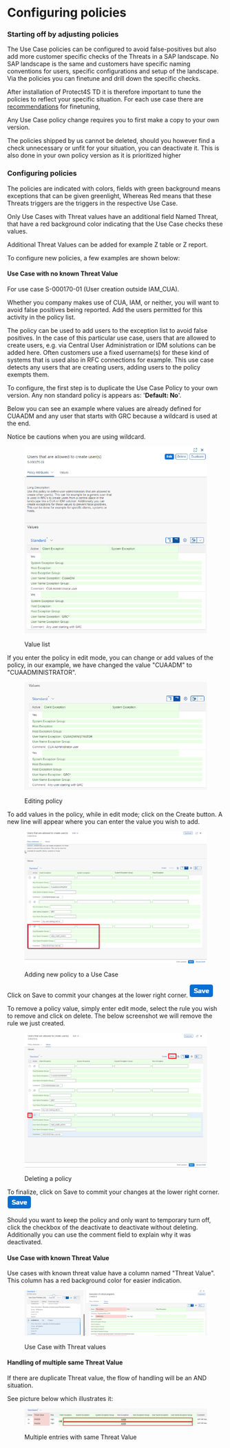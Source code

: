 # Configuring policies

### Starting off by adjusting policies

The Use Case policies can be configured to avoid false-positives but also add more customer specific checks of the Threats in a SAP landscape. No SAP landscape is the same and customers have specific naming conventions for users, specific configurations and setup of the landscape. Via the policies you can finetune and drill down the specific checks.

After installation of Protect4S TD it is therefore important to tune the policies to reflect your specific situation. For each use case there are [recommendations](../recommendations/) for finetuning,&#x20;

Any Use Case policy change requires you to first make a copy to your own version.

The policies shipped by us cannot be deleted, should you however find a check unnecessary or unfit for your situation, you can deactivate it. This is also done in your own policy version as it is prioritized higher

### Configuring policies

The policies are indicated with colors, fields with green background means exceptions that can be given greenlight, Whereas Red means that these Threats triggers are the triggers in the respective Use Case.&#x20;

Only Use Cases with Threat values have an additional field Named Threat, that have a red background color indicating that the Use Case checks these values.

Additional Threat Values can be added for example Z table or Z report.

To configure new policies, a few examples are shown below:

#### Use Case with no known Threat Value

For use case S-000170-01 (User creation outside IAM\_CUA).&#x20;

Whether you company makes use of CUA, IAM, or neither, you will want to avoid false positives being reported. Add the users permitted for this activity in the policy list.

The policy can be used to add users to the exception list to avoid false positives. In the case of this particular use case, users that are allowed to create users, e.g. via Central User Administration or IDM solutions can be added here. Often customers use a fixed username(s) for these kind of systems that is used also in RFC connections for example. This use case detects any users that are creating users, adding users to the policy exempts them.&#x20;

To configure, the first step is to duplicate the Use Case Policy to your own version. Any non standard policy is appears as: '**Default: No**'.

Below you can see an example where values are already defined for CUAADM and any user that starts with GRC because a wildcard is used at the end.&#x20;

Notice be cautions when you are using wildcard.

<figure><img src="../../.gitbook/assets/image (7).png" alt=""><figcaption><p>Value list</p></figcaption></figure>

If you enter the policy in edit mode, you can change or add values of the policy, in our example, we have changed the value "CUAADM" to "CUAADMINISTRATOR".

<figure><img src="../../.gitbook/assets/image (8) (2).png" alt=""><figcaption><p>Editing policy</p></figcaption></figure>

To add values in the policy, while in edit mode; click on the Create button. A new line will appear where you can enter the value you wish to add.

<figure><img src="../../.gitbook/assets/image (9).png" alt=""><figcaption><p>Adding new policy to a Use Case</p></figcaption></figure>

Click on Save to commit your changes at the lower right corner. ![](<../../.gitbook/assets/image (33).png>)

To remove a policy value, simply enter edit mode, select the rule you wish to remove and click on delete. The below screenshot we will remove the rule we just created.

<figure><img src="../../.gitbook/assets/image (77).png" alt=""><figcaption><p>Deleting a policy</p></figcaption></figure>

To finalize, click on Save to commit your changes at the lower right corner. ![](<../../.gitbook/assets/image (33).png>)

Should you want to keep the policy and only want to temporary turn off, click the checkbox of the deactivate to deactivate without deleting. Additionally you can use the comment field to explain why it was deactivated.

#### Use Case with known Threat Value

Use cases with known threat value have a column named "Threat Value". This column has a red background color for easier indication.

<figure><img src="../../.gitbook/assets/image (1) (2).png" alt=""><figcaption><p>Use Case with Threat values</p></figcaption></figure>

#### Handling of multiple same Threat Value

If there are duplicate Threat value, the flow of handling will be an AND situation.

See picture below which illustrates it:

<figure><img src="../../.gitbook/assets/image (1).png" alt=""><figcaption><p>Multiple entries with same Threat Value</p></figcaption></figure>
